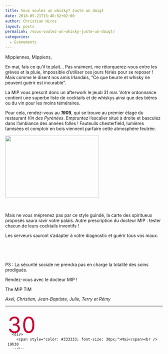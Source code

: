 ```yaml
---
title: Vous voulez un whisky? Juste un doigt
date: 2018-05-21T15:46:52+02:00
author: Christian Hiroz
layout: posts
permalink: /vous-voulez-un-whisky-juste-un-doigt/
categories:
  - Evènements
---
```

<span style="font-weight: 400;">Mippiennes, Mippiens,</span>

<span style="font-weight: 400;">En mai, fais ce qu&#8217;il te plait&#8230; Pas vraiment, me rétorquerez-vous entre les grèves et la pluie, impossible d&#8217;utiliser ces jours fériés pour se reposer ! </span><span style="font-weight: 400;">Mais comme le disent nos amis Irlandais, &#8220;Ce que beurre et whisky ne peuvent guérir est incurable&#8221;.</span>

<span style="font-weight: 400;">La MIP vous prescrit donc un afterwork le jeudi 31 mai. Votre ordonnance contient une superbe liste de cocktails et de whiskys ainsi que des bières ou du vin pour les moins téméraires.</span>

<span style="font-weight: 400;">Pour cela, rendez-vous au <strong><em>1905</em></strong>, qui se trouve au premier étage du restaurant <em>Vin des Pyrénées</em>. Empruntez l’escalier situé à droite et basculez dans l’ambiance des années folles ! Fauteuils chesterfield, lumières tamisées et comptoir en bois viennent parfaire cette </span><span style="font-weight: 400;">atmosphère feutrée.<br /> </span>

[<img class="size-medium wp-image-4586 alignleft" src="/assets/uploads/2018/05/vins-des-pyrenees-300x198.jpg" alt="" width="300" height="198" srcset="/assets/uploads/2018/05/vins-des-pyrenees-300x198.jpg 300w, /assets/uploads/2018/05/vins-des-pyrenees-768x507.jpg 768w, /assets/uploads/2018/05/vins-des-pyrenees-1024x676.jpg 1024w, /assets/uploads/2018/05/vins-des-pyrenees.jpg 1291w" sizes="(max-width: 300px) 100vw, 300px" />](/assets/uploads/2018/05/vins-des-pyrenees.jpg)

&nbsp;

<span style="font-weight: 400;">Mais ne vous méprenez pas par ce style guindé, la carte des spiritueux proposés saura ravir votre palais. Autre prescription du docteur MIP : tester chacun de leurs cocktails inventifs ! </span>

Les serveurs sauront s&#8217;adapter à votre diagnostic et guérir tous vos maux.

&nbsp;

&nbsp;

<span style="font-weight: 400;">PS : La sécurité sociale ne prendra pas en charge la totalité des soins prodigués.<br /> </span>

Rendez-vous avec le docteur MIP !

<span style="font-weight: 400;">The MIP TIM</span>

_<span style="font-weight: 400;">Axel, Christian, Jean-Baptiste, Julie, Terry et Rémy</span>_

<table style="height: 137px;" width="659">
  <tr>
    <td>
      <div style="height: 50px; color: #cc0033; font-size: 70px; margin-top: 15px;">
        30
      </div>
      
      <div>
        <span style="color: #333333; font-size: 30px;">Mai</span><br /> 19h30
      </div>
    </td>
    
    <td>
      <a href="https://www.vinsdespyrenees.com/">Le 1905</a><br /> <span class="_Xbe">25 Rue Beautreillis, 75004 Paris<br /> </span><a href="https://citymapper.com/go/ks8xxnv7j9" target="_blank" rel="noopener"><img class="alignnone" src="https://static.citymapper.com/img/embed/GetMeThere_Citymapper.png" alt="Get directions with Citymapper" width="195" height="35" /></a>
    </td>
    
    <td>
      <h5 style="margin-top: -15px;">
        <a href="/assets/uploads/2010/10/m1.gif"><img class="alignnone wp-image-269 size-full" src="/assets/uploads/2010/10/m1.gif" alt="" width="21" height="21" /></a> <b>Saint-Paul</b>
      </h5>
      
      <h5 style="margin-top: -15px;">
        <a href="/assets/uploads/2010/10/m7.gif"><img class="alignnone wp-image-275 size-full" src="/assets/uploads/2010/10/m7.gif" alt="" width="21" height="21" /></a> <b>Sully &#8211; Morland</b>
      </h5>
      
      <h5 style="margin-top: -15px;">
        <a href="/assets/uploads/2010/10/m7.gif"> </a><a href="/assets/uploads/2010/10/m5.gif"><img class="alignnone wp-image-273 size-full" src="/assets/uploads/2010/10/m5.gif" alt="" width="21" height="21" /></a> <b>Bastille</b>
      </h5>
    </td>
  </tr>
</table>
